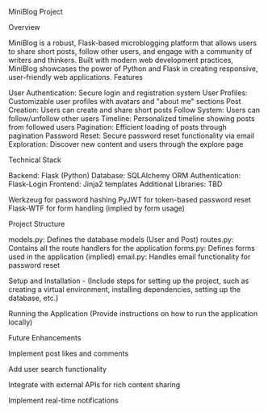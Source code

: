 MiniBlog Project

Overview

MiniBlog is a robust, Flask-based microblogging platform that allows users to share short posts, follow other users, and engage with a community of writers and thinkers. Built with modern web development practices, MiniBlog showcases the power of Python and Flask in creating responsive, user-friendly web applications.
Features

User Authentication: Secure login and registration system
User Profiles: Customizable user profiles with avatars and "about me" sections
Post Creation: Users can create and share short posts
Follow System: Users can follow/unfollow other users
Timeline: Personalized timeline showing posts from followed users
Pagination: Efficient loading of posts through pagination
Password Reset: Secure password reset functionality via email
Exploration: Discover new content and users through the explore page

Technical Stack

Backend: Flask (Python)
Database: SQLAlchemy ORM
Authentication: Flask-Login
Frontend: Jinja2 templates
Additional Libraries: TBD

Werkzeug for password hashing
PyJWT for token-based password reset
Flask-WTF for form handling (implied by form usage)

Project Structure

models.py: Defines the database models (User and Post)
routes.py: Contains all the route handlers for the application
forms.py: Defines forms used in the application (implied)
email.py: Handles email functionality for password reset

Setup and Installation - 
(Include steps for setting up the project, such as creating a virtual environment, installing dependencies, setting up the database, etc.)

Running the Application
(Provide instructions on how to run the application locally)

Future Enhancements

Implement post likes and comments

Add user search functionality

Integrate with external APIs for rich content sharing

Implement real-time notifications
